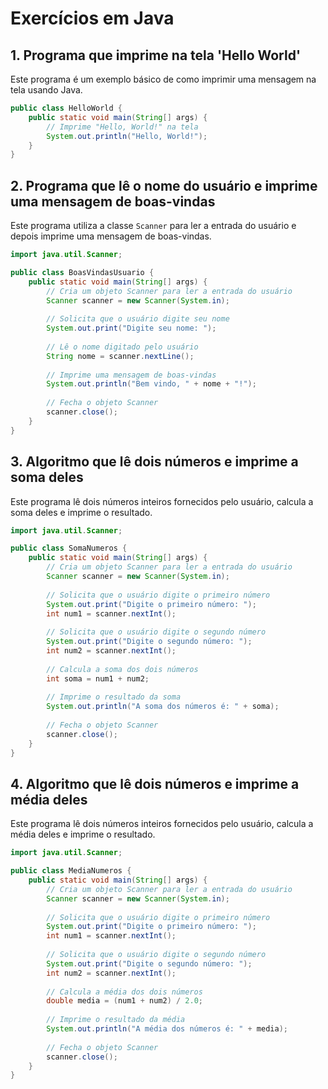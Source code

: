 # Exercícios em Java

## 1. Programa que imprime na tela 'Hello World'
Este programa é um exemplo básico de como imprimir uma mensagem na tela usando Java.
```java
public class HelloWorld {
    public static void main(String[] args) {
        // Imprime "Hello, World!" na tela
        System.out.println("Hello, World!");
    }
}
```

## 2. Programa que lê o nome do usuário e imprime uma mensagem de boas-vindas
Este programa utiliza a classe `Scanner` para ler a entrada do usuário e depois imprime uma mensagem de boas-vindas.
```java
import java.util.Scanner;

public class BoasVindasUsuario {
    public static void main(String[] args) {
        // Cria um objeto Scanner para ler a entrada do usuário
        Scanner scanner = new Scanner(System.in);
        
        // Solicita que o usuário digite seu nome
        System.out.print("Digite seu nome: ");
        
        // Lê o nome digitado pelo usuário
        String nome = scanner.nextLine();
        
        // Imprime uma mensagem de boas-vindas
        System.out.println("Bem vindo, " + nome + "!");
        
        // Fecha o objeto Scanner
        scanner.close();
    }
}
```

## 3. Algoritmo que lê dois números e imprime a soma deles
Este programa lê dois números inteiros fornecidos pelo usuário, calcula a soma deles e imprime o resultado.
```java
import java.util.Scanner;

public class SomaNumeros {
    public static void main(String[] args) {
        // Cria um objeto Scanner para ler a entrada do usuário
        Scanner scanner = new Scanner(System.in);
        
        // Solicita que o usuário digite o primeiro número
        System.out.print("Digite o primeiro número: ");
        int num1 = scanner.nextInt();
        
        // Solicita que o usuário digite o segundo número
        System.out.print("Digite o segundo número: ");
        int num2 = scanner.nextInt();
        
        // Calcula a soma dos dois números
        int soma = num1 + num2;
        
        // Imprime o resultado da soma
        System.out.println("A soma dos números é: " + soma);
        
        // Fecha o objeto Scanner
        scanner.close();
    }
}
```

## 4. Algoritmo que lê dois números e imprime a média deles
Este programa lê dois números inteiros fornecidos pelo usuário, calcula a média deles e imprime o resultado.
```java
import java.util.Scanner;

public class MediaNumeros {
    public static void main(String[] args) {
        // Cria um objeto Scanner para ler a entrada do usuário
        Scanner scanner = new Scanner(System.in);
        
        // Solicita que o usuário digite o primeiro número
        System.out.print("Digite o primeiro número: ");
        int num1 = scanner.nextInt();
        
        // Solicita que o usuário digite o segundo número
        System.out.print("Digite o segundo número: ");
        int num2 = scanner.nextInt();
        
        // Calcula a média dos dois números
        double media = (num1 + num2) / 2.0;
        
        // Imprime o resultado da média
        System.out.println("A média dos números é: " + media);
        
        // Fecha o objeto Scanner
        scanner.close();
    }
}